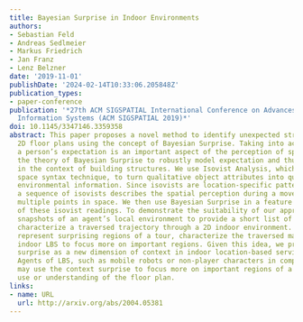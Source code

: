 ```yaml
---
title: Bayesian Surprise in Indoor Environments
authors:
- Sebastian Feld
- Andreas Sedlmeier
- Markus Friedrich
- Jan Franz
- Lenz Belzner
date: '2019-11-01'
publishDate: '2024-02-14T10:33:06.205848Z'
publication_types:
- paper-conference
publication: '*27th ACM SIGSPATIAL International Conference on Advances in Geographic
  Information Systems (ACM SIGSPATIAL 2019)*'
doi: 10.1145/3347146.3359358
abstract: This paper proposes a novel method to identify unexpected structures in
  2D floor plans using the concept of Bayesian Surprise. Taking into account that
  a person’s expectation is an important aspect of the perception of space, we exploit
  the theory of Bayesian Surprise to robustly model expectation and thus surprise
  in the context of building structures. We use Isovist Analysis, which is a popular
  space syntax technique, to turn qualitative object attributes into quantitative
  environmental information. Since isovists are location-specific patterns of visibility,
  a sequence of isovists describes the spatial perception during a movement along
  multiple points in space. We then use Bayesian Surprise in a feature space consisting
  of these isovist readings. To demonstrate the suitability of our approach, we take
  snapshots of an agent’s local environment to provide a short list of images that
  characterize a traversed trajectory through a 2D indoor environment. Those fingerprints
  represent surprising regions of a tour, characterize the traversed map and enable
  indoor LBS to focus more on important regions. Given this idea, we propose to use
  surprise as a new dimension of context in indoor location-based services (LBS).
  Agents of LBS, such as mobile robots or non-player characters in computer games,
  may use the context surprise to focus more on important regions of a map for a better
  use or understanding of the floor plan.
links:
- name: URL
  url: http://arxiv.org/abs/2004.05381
---
```

